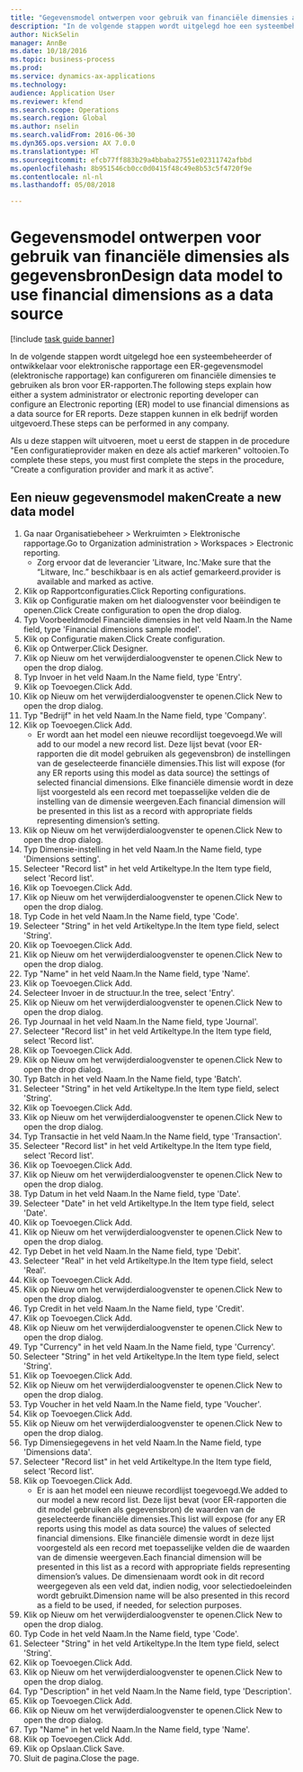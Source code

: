 ```yaml
--- 
title: "Gegevensmodel ontwerpen voor gebruik van financiële dimensies als gegevensbron"
description: "In de volgende stappen wordt uitgelegd hoe een systeembeheerder of ontwikkelaar voor elektronische rapportage een ER-gegevensmodel (elektronische rapportage) kan configureren om financiële dimensies te gebruiken als bron voor ER-rapporten."
author: NickSelin
manager: AnnBe
ms.date: 10/18/2016
ms.topic: business-process
ms.prod: 
ms.service: dynamics-ax-applications
ms.technology: 
audience: Application User
ms.reviewer: kfend
ms.search.scope: Operations
ms.search.region: Global
ms.author: nselin
ms.search.validFrom: 2016-06-30
ms.dyn365.ops.version: AX 7.0.0
ms.translationtype: HT
ms.sourcegitcommit: efcb77ff883b29a4bbaba27551e02311742afbbd
ms.openlocfilehash: 8b951546cb0cc0d0415f48c49e8b53c5f4720f9e
ms.contentlocale: nl-nl
ms.lasthandoff: 05/08/2018

---
```

# <a name="design-data-model-to-use-financial-dimensions-as-a-data-source"></a><span data-ttu-id="9c6be-103">Gegevensmodel ontwerpen voor gebruik van financiële dimensies als gegevensbron</span><span class="sxs-lookup"><span data-stu-id="9c6be-103">Design data model to use financial dimensions as a data source</span></span> 

[!include [task guide banner](../../includes/task-guide-banner.md)]

<span data-ttu-id="9c6be-104">In de volgende stappen wordt uitgelegd hoe een systeembeheerder of ontwikkelaar voor elektronische rapportage een ER-gegevensmodel (elektronische rapportage) kan configureren om financiële dimensies te gebruiken als bron voor ER-rapporten.</span><span class="sxs-lookup"><span data-stu-id="9c6be-104">The following steps explain how either a system administrator or electronic reporting developer can configure an Electronic reporting (ER) model to use financial dimensions as a data source for ER reports.</span></span> <span data-ttu-id="9c6be-105">Deze stappen kunnen in elk bedrijf worden uitgevoerd.</span><span class="sxs-lookup"><span data-stu-id="9c6be-105">These steps can be performed in any company.</span></span>

<span data-ttu-id="9c6be-106">Als u deze stappen wilt uitvoeren, moet u eerst de stappen in de procedure "Een configuratieprovider maken en deze als actief markeren" voltooien.</span><span class="sxs-lookup"><span data-stu-id="9c6be-106">To complete these steps, you must first complete the steps in the procedure, “Create a configuration provider and mark it as active”.</span></span>


## <a name="create-a-new-data-model"></a><span data-ttu-id="9c6be-107">Een nieuw gegevensmodel maken</span><span class="sxs-lookup"><span data-stu-id="9c6be-107">Create a new data model</span></span>
1. <span data-ttu-id="9c6be-108">Ga naar Organisatiebeheer > Werkruimten > Elektronische rapportage.</span><span class="sxs-lookup"><span data-stu-id="9c6be-108">Go to Organization administration > Workspaces > Electronic reporting.</span></span>
    * <span data-ttu-id="9c6be-109">Zorg ervoor dat de leverancier 'Litware, Inc.'</span><span class="sxs-lookup"><span data-stu-id="9c6be-109">Make sure that the “Litware, Inc.”</span></span> <span data-ttu-id="9c6be-110">beschikbaar is en als actief gemarkeerd.</span><span class="sxs-lookup"><span data-stu-id="9c6be-110">provider is available and marked as active.</span></span>  
2. <span data-ttu-id="9c6be-111">Klik op Rapportconfiguraties.</span><span class="sxs-lookup"><span data-stu-id="9c6be-111">Click Reporting configurations.</span></span>
3. <span data-ttu-id="9c6be-112">Klik op Configuratie maken om het dialoogvenster voor beëindigen te openen.</span><span class="sxs-lookup"><span data-stu-id="9c6be-112">Click Create configuration to open the drop dialog.</span></span>
4. <span data-ttu-id="9c6be-113">Typ Voorbeeldmodel Financiële dimensies in het veld Naam.</span><span class="sxs-lookup"><span data-stu-id="9c6be-113">In the Name field, type 'Financial dimensions sample model'.</span></span>
5. <span data-ttu-id="9c6be-114">Klik op Configuratie maken.</span><span class="sxs-lookup"><span data-stu-id="9c6be-114">Click Create configuration.</span></span>
6. <span data-ttu-id="9c6be-115">Klik op Ontwerper.</span><span class="sxs-lookup"><span data-stu-id="9c6be-115">Click Designer.</span></span>
7. <span data-ttu-id="9c6be-116">Klik op Nieuw om het verwijderdialoogvenster te openen.</span><span class="sxs-lookup"><span data-stu-id="9c6be-116">Click New to open the drop dialog.</span></span>
8. <span data-ttu-id="9c6be-117">Typ Invoer in het veld Naam.</span><span class="sxs-lookup"><span data-stu-id="9c6be-117">In the Name field, type 'Entry'.</span></span>
9. <span data-ttu-id="9c6be-118">Klik op Toevoegen.</span><span class="sxs-lookup"><span data-stu-id="9c6be-118">Click Add.</span></span>
10. <span data-ttu-id="9c6be-119">Klik op Nieuw om het verwijderdialoogvenster te openen.</span><span class="sxs-lookup"><span data-stu-id="9c6be-119">Click New to open the drop dialog.</span></span>
11. <span data-ttu-id="9c6be-120">Typ "Bedrijf" in het veld Naam.</span><span class="sxs-lookup"><span data-stu-id="9c6be-120">In the Name field, type 'Company'.</span></span>
12. <span data-ttu-id="9c6be-121">Klik op Toevoegen.</span><span class="sxs-lookup"><span data-stu-id="9c6be-121">Click Add.</span></span>
    * <span data-ttu-id="9c6be-122">Er wordt aan het model een nieuwe recordlijst toegevoegd.</span><span class="sxs-lookup"><span data-stu-id="9c6be-122">We will add to our model a new record list.</span></span> <span data-ttu-id="9c6be-123">Deze lijst bevat (voor ER-rapporten die dit model gebruiken als gegevensbron) de instellingen van de geselecteerde financiële dimensies.</span><span class="sxs-lookup"><span data-stu-id="9c6be-123">This list will expose (for any ER reports using this model as data source) the settings of selected financial dimensions.</span></span> <span data-ttu-id="9c6be-124">Elke financiële dimensie wordt in deze lijst voorgesteld als een record met toepasselijke velden die de instelling van de dimensie weergeven.</span><span class="sxs-lookup"><span data-stu-id="9c6be-124">Each financial dimension will be presented in this list as a record with appropriate fields representing dimension’s setting.</span></span>  
13. <span data-ttu-id="9c6be-125">Klik op Nieuw om het verwijderdialoogvenster te openen.</span><span class="sxs-lookup"><span data-stu-id="9c6be-125">Click New to open the drop dialog.</span></span>
14. <span data-ttu-id="9c6be-126">Typ Dimensie-instelling in het veld Naam.</span><span class="sxs-lookup"><span data-stu-id="9c6be-126">In the Name field, type 'Dimensions setting'.</span></span>
15. <span data-ttu-id="9c6be-127">Selecteer "Record list" in het veld Artikeltype.</span><span class="sxs-lookup"><span data-stu-id="9c6be-127">In the Item type field, select 'Record list'.</span></span>
16. <span data-ttu-id="9c6be-128">Klik op Toevoegen.</span><span class="sxs-lookup"><span data-stu-id="9c6be-128">Click Add.</span></span>
17. <span data-ttu-id="9c6be-129">Klik op Nieuw om het verwijderdialoogvenster te openen.</span><span class="sxs-lookup"><span data-stu-id="9c6be-129">Click New to open the drop dialog.</span></span>
18. <span data-ttu-id="9c6be-130">Typ Code in het veld Naam.</span><span class="sxs-lookup"><span data-stu-id="9c6be-130">In the Name field, type 'Code'.</span></span>
19. <span data-ttu-id="9c6be-131">Selecteer "String" in het veld Artikeltype.</span><span class="sxs-lookup"><span data-stu-id="9c6be-131">In the Item type field, select 'String'.</span></span>
20. <span data-ttu-id="9c6be-132">Klik op Toevoegen.</span><span class="sxs-lookup"><span data-stu-id="9c6be-132">Click Add.</span></span>
21. <span data-ttu-id="9c6be-133">Klik op Nieuw om het verwijderdialoogvenster te openen.</span><span class="sxs-lookup"><span data-stu-id="9c6be-133">Click New to open the drop dialog.</span></span>
22. <span data-ttu-id="9c6be-134">Typ "Name" in het veld Naam.</span><span class="sxs-lookup"><span data-stu-id="9c6be-134">In the Name field, type 'Name'.</span></span>
23. <span data-ttu-id="9c6be-135">Klik op Toevoegen.</span><span class="sxs-lookup"><span data-stu-id="9c6be-135">Click Add.</span></span>
24. <span data-ttu-id="9c6be-136">Selecteer Invoer in de structuur.</span><span class="sxs-lookup"><span data-stu-id="9c6be-136">In the tree, select 'Entry'.</span></span>
25. <span data-ttu-id="9c6be-137">Klik op Nieuw om het verwijderdialoogvenster te openen.</span><span class="sxs-lookup"><span data-stu-id="9c6be-137">Click New to open the drop dialog.</span></span>
26. <span data-ttu-id="9c6be-138">Typ Journaal in het veld Naam.</span><span class="sxs-lookup"><span data-stu-id="9c6be-138">In the Name field, type 'Journal'.</span></span>
27. <span data-ttu-id="9c6be-139">Selecteer "Record list" in het veld Artikeltype.</span><span class="sxs-lookup"><span data-stu-id="9c6be-139">In the Item type field, select 'Record list'.</span></span>
28. <span data-ttu-id="9c6be-140">Klik op Toevoegen.</span><span class="sxs-lookup"><span data-stu-id="9c6be-140">Click Add.</span></span>
29. <span data-ttu-id="9c6be-141">Klik op Nieuw om het verwijderdialoogvenster te openen.</span><span class="sxs-lookup"><span data-stu-id="9c6be-141">Click New to open the drop dialog.</span></span>
30. <span data-ttu-id="9c6be-142">Typ Batch in het veld Naam.</span><span class="sxs-lookup"><span data-stu-id="9c6be-142">In the Name field, type 'Batch'.</span></span>
31. <span data-ttu-id="9c6be-143">Selecteer "String" in het veld Artikeltype.</span><span class="sxs-lookup"><span data-stu-id="9c6be-143">In the Item type field, select 'String'.</span></span>
32. <span data-ttu-id="9c6be-144">Klik op Toevoegen.</span><span class="sxs-lookup"><span data-stu-id="9c6be-144">Click Add.</span></span>
33. <span data-ttu-id="9c6be-145">Klik op Nieuw om het verwijderdialoogvenster te openen.</span><span class="sxs-lookup"><span data-stu-id="9c6be-145">Click New to open the drop dialog.</span></span>
34. <span data-ttu-id="9c6be-146">Typ Transactie in het veld Naam.</span><span class="sxs-lookup"><span data-stu-id="9c6be-146">In the Name field, type 'Transaction'.</span></span>
35. <span data-ttu-id="9c6be-147">Selecteer "Record list" in het veld Artikeltype.</span><span class="sxs-lookup"><span data-stu-id="9c6be-147">In the Item type field, select 'Record list'.</span></span>
36. <span data-ttu-id="9c6be-148">Klik op Toevoegen.</span><span class="sxs-lookup"><span data-stu-id="9c6be-148">Click Add.</span></span>
37. <span data-ttu-id="9c6be-149">Klik op Nieuw om het verwijderdialoogvenster te openen.</span><span class="sxs-lookup"><span data-stu-id="9c6be-149">Click New to open the drop dialog.</span></span>
38. <span data-ttu-id="9c6be-150">Typ Datum in het veld Naam.</span><span class="sxs-lookup"><span data-stu-id="9c6be-150">In the Name field, type 'Date'.</span></span>
39. <span data-ttu-id="9c6be-151">Selecteer "Date" in het veld Artikeltype.</span><span class="sxs-lookup"><span data-stu-id="9c6be-151">In the Item type field, select 'Date'.</span></span>
40. <span data-ttu-id="9c6be-152">Klik op Toevoegen.</span><span class="sxs-lookup"><span data-stu-id="9c6be-152">Click Add.</span></span>
41. <span data-ttu-id="9c6be-153">Klik op Nieuw om het verwijderdialoogvenster te openen.</span><span class="sxs-lookup"><span data-stu-id="9c6be-153">Click New to open the drop dialog.</span></span>
42. <span data-ttu-id="9c6be-154">Typ Debet in het veld Naam.</span><span class="sxs-lookup"><span data-stu-id="9c6be-154">In the Name field, type 'Debit'.</span></span>
43. <span data-ttu-id="9c6be-155">Selecteer "Real" in het veld Artikeltype.</span><span class="sxs-lookup"><span data-stu-id="9c6be-155">In the Item type field, select 'Real'.</span></span>
44. <span data-ttu-id="9c6be-156">Klik op Toevoegen.</span><span class="sxs-lookup"><span data-stu-id="9c6be-156">Click Add.</span></span>
45. <span data-ttu-id="9c6be-157">Klik op Nieuw om het verwijderdialoogvenster te openen.</span><span class="sxs-lookup"><span data-stu-id="9c6be-157">Click New to open the drop dialog.</span></span>
46. <span data-ttu-id="9c6be-158">Typ Credit in het veld Naam.</span><span class="sxs-lookup"><span data-stu-id="9c6be-158">In the Name field, type 'Credit'.</span></span>
47. <span data-ttu-id="9c6be-159">Klik op Toevoegen.</span><span class="sxs-lookup"><span data-stu-id="9c6be-159">Click Add.</span></span>
48. <span data-ttu-id="9c6be-160">Klik op Nieuw om het verwijderdialoogvenster te openen.</span><span class="sxs-lookup"><span data-stu-id="9c6be-160">Click New to open the drop dialog.</span></span>
49. <span data-ttu-id="9c6be-161">Typ "Currency" in het veld Naam.</span><span class="sxs-lookup"><span data-stu-id="9c6be-161">In the Name field, type 'Currency'.</span></span>
50. <span data-ttu-id="9c6be-162">Selecteer "String" in het veld Artikeltype.</span><span class="sxs-lookup"><span data-stu-id="9c6be-162">In the Item type field, select 'String'.</span></span>
51. <span data-ttu-id="9c6be-163">Klik op Toevoegen.</span><span class="sxs-lookup"><span data-stu-id="9c6be-163">Click Add.</span></span>
52. <span data-ttu-id="9c6be-164">Klik op Nieuw om het verwijderdialoogvenster te openen.</span><span class="sxs-lookup"><span data-stu-id="9c6be-164">Click New to open the drop dialog.</span></span>
53. <span data-ttu-id="9c6be-165">Typ Voucher in het veld Naam.</span><span class="sxs-lookup"><span data-stu-id="9c6be-165">In the Name field, type 'Voucher'.</span></span>
54. <span data-ttu-id="9c6be-166">Klik op Toevoegen.</span><span class="sxs-lookup"><span data-stu-id="9c6be-166">Click Add.</span></span>
55. <span data-ttu-id="9c6be-167">Klik op Nieuw om het verwijderdialoogvenster te openen.</span><span class="sxs-lookup"><span data-stu-id="9c6be-167">Click New to open the drop dialog.</span></span>
56. <span data-ttu-id="9c6be-168">Typ Dimensiegegevens in het veld Naam.</span><span class="sxs-lookup"><span data-stu-id="9c6be-168">In the Name field, type 'Dimensions data'.</span></span>
57. <span data-ttu-id="9c6be-169">Selecteer "Record list" in het veld Artikeltype.</span><span class="sxs-lookup"><span data-stu-id="9c6be-169">In the Item type field, select 'Record list'.</span></span>
58. <span data-ttu-id="9c6be-170">Klik op Toevoegen.</span><span class="sxs-lookup"><span data-stu-id="9c6be-170">Click Add.</span></span>
    * <span data-ttu-id="9c6be-171">Er is aan het model een nieuwe recordlijst toegevoegd.</span><span class="sxs-lookup"><span data-stu-id="9c6be-171">We added to our model a new record list.</span></span> <span data-ttu-id="9c6be-172">Deze lijst bevat (voor ER-rapporten die dit model gebruiken als gegevensbron) de waarden van de geselecteerde financiële dimensies.</span><span class="sxs-lookup"><span data-stu-id="9c6be-172">This list will expose (for any ER reports using this model as data source) the values of selected financial dimensions.</span></span> <span data-ttu-id="9c6be-173">Elke financiële dimensie wordt in deze lijst voorgesteld als een record met toepasselijke velden die de waarden van de dimensie weergeven.</span><span class="sxs-lookup"><span data-stu-id="9c6be-173">Each financial dimension will be presented in this list as a record with appropriate fields representing dimension’s values.</span></span> <span data-ttu-id="9c6be-174">De dimensienaam wordt ook in dit record weergegeven als een veld dat, indien nodig, voor selectiedoeleinden wordt gebruikt.</span><span class="sxs-lookup"><span data-stu-id="9c6be-174">Dimension name will be also presented in this record as a field to be used, if needed, for selection purposes.</span></span>  
59. <span data-ttu-id="9c6be-175">Klik op Nieuw om het verwijderdialoogvenster te openen.</span><span class="sxs-lookup"><span data-stu-id="9c6be-175">Click New to open the drop dialog.</span></span>
60. <span data-ttu-id="9c6be-176">Typ Code in het veld Naam.</span><span class="sxs-lookup"><span data-stu-id="9c6be-176">In the Name field, type 'Code'.</span></span>
61. <span data-ttu-id="9c6be-177">Selecteer "String" in het veld Artikeltype.</span><span class="sxs-lookup"><span data-stu-id="9c6be-177">In the Item type field, select 'String'.</span></span>
62. <span data-ttu-id="9c6be-178">Klik op Toevoegen.</span><span class="sxs-lookup"><span data-stu-id="9c6be-178">Click Add.</span></span>
63. <span data-ttu-id="9c6be-179">Klik op Nieuw om het verwijderdialoogvenster te openen.</span><span class="sxs-lookup"><span data-stu-id="9c6be-179">Click New to open the drop dialog.</span></span>
64. <span data-ttu-id="9c6be-180">Typ "Description" in het veld Naam.</span><span class="sxs-lookup"><span data-stu-id="9c6be-180">In the Name field, type 'Description'.</span></span>
65. <span data-ttu-id="9c6be-181">Klik op Toevoegen.</span><span class="sxs-lookup"><span data-stu-id="9c6be-181">Click Add.</span></span>
66. <span data-ttu-id="9c6be-182">Klik op Nieuw om het verwijderdialoogvenster te openen.</span><span class="sxs-lookup"><span data-stu-id="9c6be-182">Click New to open the drop dialog.</span></span>
67. <span data-ttu-id="9c6be-183">Typ "Name" in het veld Naam.</span><span class="sxs-lookup"><span data-stu-id="9c6be-183">In the Name field, type 'Name'.</span></span>
68. <span data-ttu-id="9c6be-184">Klik op Toevoegen.</span><span class="sxs-lookup"><span data-stu-id="9c6be-184">Click Add.</span></span>
69. <span data-ttu-id="9c6be-185">Klik op Opslaan.</span><span class="sxs-lookup"><span data-stu-id="9c6be-185">Click Save.</span></span>
70. <span data-ttu-id="9c6be-186">Sluit de pagina.</span><span class="sxs-lookup"><span data-stu-id="9c6be-186">Close the page.</span></span>


